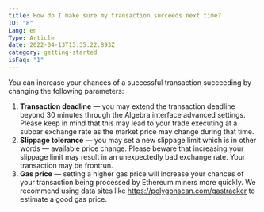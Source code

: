 ```yaml
---
title: How do I make sure my transaction succeeds next time?
ID: "8"
Lang: en
Type: Article
date: 2022-04-13T13:35:22.893Z
category: getting-started
isFaq: "1"
---
```

You can increase your chances of a successful transaction succeeding by changing the following parameters: 

1. **Transaction deadline** — you may extend the transaction deadline beyond 30 minutes through the Algebra interface advanced settings. Please keep in mind that this may lead to your trade executing at a subpar exchange rate as the market price may change during that time. 
2. **Slippage tolerance** — you may set a new slippage limit which is in other words — available price change. Please beware that increasing your slippage limit may result in an unexpectedly bad exchange rate. Your transaction may be frontrun. 
3. **Gas price** — setting a higher gas price will increase your chances of your transaction being processed by Ethereum miners more quickly. We recommend using data sites like <https://polygonscan.com/gastracker> to estimate a good gas price.